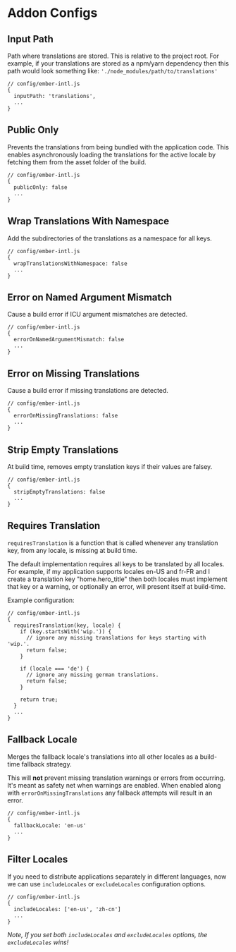 
# Addon Configs

## Input Path

Path where translations are stored.  This is relative to the project root.  For example, if your translations are stored as a npm/yarn dependency then this path would look something like: `'./node_modules/path/to/translations'`

```
// config/ember-intl.js
{
  inputPath: 'translations',
  ...
}
```
## Public Only

Prevents the translations from being bundled with the application code. This enables asynchronously loading the translations for the active locale by fetching them from the asset folder of the build.

```
// config/ember-intl.js
{
  publicOnly: false
  ...
}
```

## Wrap Translations With Namespace

Add the subdirectories of the translations as a namespace for all keys.

```
// config/ember-intl.js
{
  wrapTranslationsWithNamespace: false
  ...
}
```

## Error on Named Argument Mismatch

Cause a build error if ICU argument mismatches are detected.

```
// config/ember-intl.js
{
  errorOnNamedArgumentMismatch: false
  ...
}
```

## Error on Missing Translations

Cause a build error if missing translations are detected.

```
// config/ember-intl.js
{
  errorOnMissingTranslations: false
  ...
}
```

## Strip Empty Translations

At build time, removes empty translation keys if their values are falsey.

```
// config/ember-intl.js
{
  stripEmptyTranslations: false
  ...
}
```

## Requires Translation

`requiresTranslation` is a function that is called whenever any translation key, from any locale, is missing at build time.

The default implementation requires all keys to be translated by all locales. For example, if my application supports locales en-US and fr-FR and I create a translation key "home.hero_title" then both locales must implement that key or a warning, or optionally an error, will present itself at build-time.

Example configuration:

```
// config/ember-intl.js
{
  requiresTranslation(key, locale) {
    if (key.startsWith('wip.')) {
      // ignore any missing translations for keys starting with 'wip.'.
      return false;
    }

    if (locale === 'de') {
      // ignore any missing german translations.
      return false;
    }

    return true;
  }
  ...
}
```

## Fallback Locale

Merges the fallback locale's translations into all other locales as a build-time fallback strategy.

This will **not** prevent missing translation warnings or errors from occurring.  It's meant as safety net when warnings are enabled.  When enabled along with `errorOnMissingTranslations` any fallback attempts will result in an error.

```
// config/ember-intl.js
{
  fallbackLocale: 'en-us'
  ...
}
```

## Filter Locales

If you need to distribute applications separately in different languages, now we can use `includeLocales` or `excludeLocales` configuration options.

```
// config/ember-intl.js
{
  includeLocales: ['en-us', 'zh-cn']
  ...
}
```

*Note, If you set both `includeLocales` and `excludeLocales` options, the `excludeLocales`  wins!*


